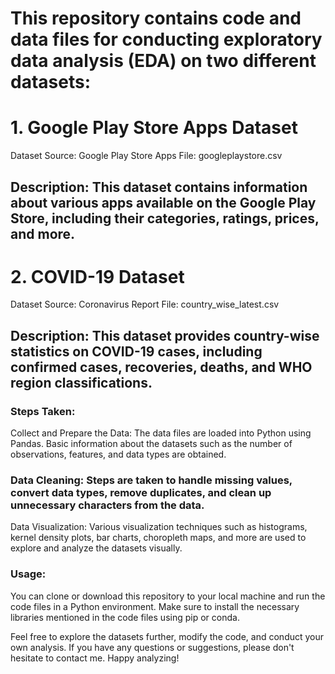 # This repository contains code and data files for conducting exploratory data analysis (EDA) on two different datasets:

# 1. Google Play Store Apps Dataset
Dataset Source: Google Play Store Apps
File: googleplaystore.csv
## Description: This dataset contains information about various apps available on the Google Play Store, including their categories, ratings, prices, and more.

# 2. COVID-19 Dataset
Dataset Source: Coronavirus Report
File: country_wise_latest.csv
## Description: This dataset provides country-wise statistics on COVID-19 cases, including confirmed cases, recoveries, deaths, and WHO region classifications.

### Steps Taken:
Collect and Prepare the Data: The data files are loaded into Python using Pandas. Basic information about the datasets such as the number of observations, features, and data types are obtained.
### Data Cleaning: Steps are taken to handle missing values, convert data types, remove duplicates, and clean up unnecessary characters from the data.
Data Visualization: Various visualization techniques such as histograms, kernel density plots, bar charts, choropleth maps, and more are used to explore and analyze the datasets visually.
### Usage:
You can clone or download this repository to your local machine and run the code files in a Python environment. Make sure to install the necessary libraries mentioned in the code files using pip or conda.

Feel free to explore the datasets further, modify the code, and conduct your own analysis. If you have any questions or suggestions, please don't hesitate to contact me. Happy analyzing!
